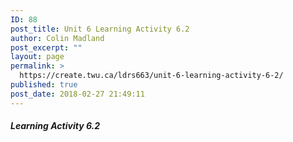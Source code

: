 ```yaml
---
ID: 88
post_title: Unit 6 Learning Activity 6.2
author: Colin Madland
post_excerpt: ""
layout: page
permalink: >
  https://create.twu.ca/ldrs663/unit-6-learning-activity-6-2/
published: true
post_date: 2018-02-27 21:49:11
---
```



##### Learning Activity 6.2
